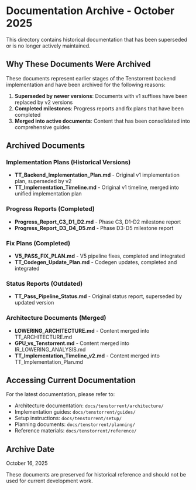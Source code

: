 # Documentation Archive - October 2025

This directory contains historical documentation that has been superseded or is no longer actively maintained.

## Why These Documents Were Archived

These documents represent earlier stages of the Tenstorrent backend implementation and have been archived for the following reasons:

1. **Superseded by newer versions**: Documents with v1 suffixes have been replaced by v2 versions
2. **Completed milestones**: Progress reports and fix plans that have been completed
3. **Merged into active documents**: Content that has been consolidated into comprehensive guides

## Archived Documents

### Implementation Plans (Historical Versions)
- **TT_Backend_Implementation_Plan.md** - Original v1 implementation plan, superseded by v2
- **TT_Implementation_Timeline.md** - Original v1 timeline, merged into unified implementation plan

### Progress Reports (Completed)
- **Progress_Report_C3_D1_D2.md** - Phase C3, D1-D2 milestone report
- **Progress_Report_D3_D4_D5.md** - Phase D3-D5 milestone report

### Fix Plans (Completed)
- **V5_PASS_FIX_PLAN.md** - V5 pipeline fixes, completed and integrated
- **TT_Codegen_Update_Plan.md** - Codegen updates, completed and integrated

### Status Reports (Outdated)
- **TT_Pass_Pipeline_Status.md** - Original status report, superseded by updated version

### Architecture Documents (Merged)
- **LOWERING_ARCHITECTURE.md** - Content merged into TT_ARCHITECTURE.md
- **GPU_vs_Tenstorrent.md** - Content merged into IR_LOWERING_ANALYSIS.md
- **TT_Implementation_Timeline_v2.md** - Content merged into TT_Implementation_Plan.md

## Accessing Current Documentation

For the latest documentation, please refer to:
- Architecture documentation: `docs/tenstorrent/architecture/`
- Implementation guides: `docs/tenstorrent/guides/`
- Setup instructions: `docs/tenstorrent/setup/`
- Planning documents: `docs/tenstorrent/planning/`
- Reference materials: `docs/tenstorrent/reference/`

## Archive Date
October 16, 2025

These documents are preserved for historical reference and should not be used for current development work.